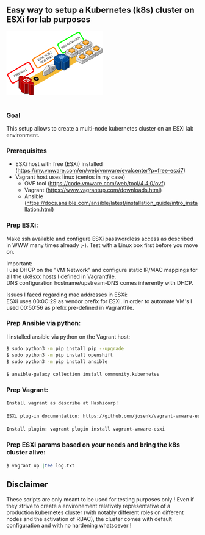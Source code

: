 ## Easy way to setup a Kubernetes (k8s) cluster on ESXi for lab purposes

<div align="left">
    <img src="https://raw.githubusercontent.com/aracloud/easy-k8s-setup/main/blob/vagrant-k8s-esxi.png" alt="logo" width="50%" height="50%">
</div>

<br>

### Goal
This setup allows to create a multi-node kubernetes cluster
on an ESXi lab environment. 

### Prerequisites
* ESXi host with free (ESXi) installed (https://my.vmware.com/en/web/vmware/evalcenter?p=free-esxi7)
* Vagrant host uses linux (centos in my case)
    * OVF tool (https://code.vmware.com/web/tool/4.4.0/ovf)
    * Vagrant (https://www.vagrantup.com/downloads.html)
    * Ansible (https://docs.ansible.com/ansible/latest/installation_guide/intro_installation.html)


### Prep ESXi:
Make ssh available and configure ESXi passwordless access as
described in WWW many times already ;-).
Test with a Linux box first before you move on.

Important:
<br>
I use DHCP on the "VM Network" and configure static IP/MAC mappings
for all the uk8sxx hosts I defined in Vagrantfile. 
<br>
DNS configuration hostname/upstream-DNS comes inherently with DHCP.

Issues I faced regarding mac addresses in ESXi:
<br>
ESXi uses 00:0C:29 as vendor prefix for ESXi.
In order to automate VM's I used 00:50:56 as 
prefix pre-defined in Vagrantfile.

### Prep Ansible via python:
I installed ansible via python on the Vagrant host:

```bash
$ sudo python3 -m pip install pip --upgrade
$ sudo python3 -m pip install openshift
$ sudo python3 -m pip install ansible

$ ansible-galaxy collection install community.kubernetes

```

### Prep Vagrant:

```bash
Install vagrant as describe at Hashicorp!

ESXi plug-in documentation: https://github.com/josenk/vagrant-vmware-esxi

Install plugin: vagrant plugin install vagrant-vmware-esxi

```

### Prep ESXi params based on your needs and bring the k8s cluster alive:

```bash
$ vagrant up |tee log.txt
```

## Disclaimer
These scripts are only meant to be used for testing purposes 
only ! Even if they strive to create a environement relatively 
representative of a production kubernetes cluster (with notably 
different roles on different nodes and the activation of RBAC), 
the cluster comes with default configuration and with no 
hardening whatsoever !